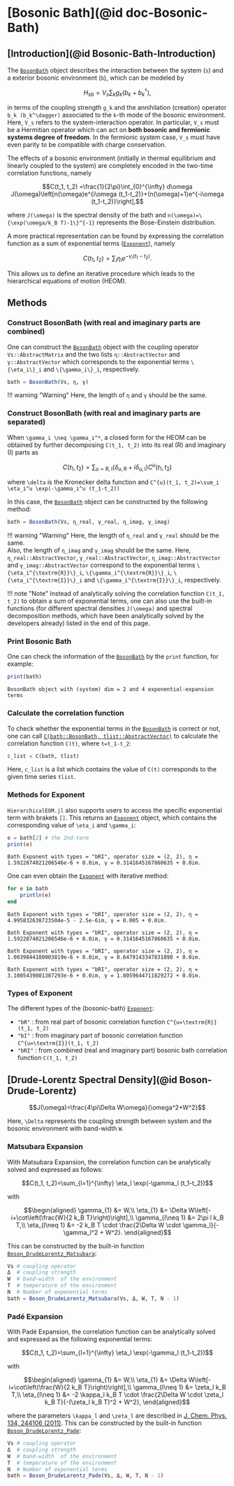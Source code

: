 # [Bosonic Bath](@id doc-Bosonic-Bath)
## [Introduction](@id Bosonic-Bath-Introduction)
The [`BosonBath`](@ref) object describes the interaction between the system (``s``) and a exterior bosonic environment (``b``), which can be modeled by
```math
H_{sb}=V_{s}\sum_k g_k (b_k + b_k^\dagger),
```
in terms of the coupling strength ``g_k`` and the annihilation (creation) operator ``b_k (b_k^\dagger)`` associated to the ``k``-th mode of the bosonic environment. Here, ``V_s`` refers to the system-interaction operator. In particular, ``V_s`` must be a Hermitian operator which can act on **both bosonic and fermionic systems degree of freedom**. In the fermionic system case, ``V_s`` must have even parity to be compatible with charge conservation.

The effects of a bosonic environment (initially in thermal equilibrium and linearly coupled to the system) are completely encoded in the two-time correlation functions, namely
```math
C(t_1, t_2)
=\frac{1}{2\pi}\int_{0}^{\infty} d\omega J(\omega)\left[n(\omega)e^{i\omega (t_1-t_2)}+(n(\omega)+1)e^{-i\omega (t_1-t_2)}\right],
```
where ``J(\omega)`` is the spectral density of the bath and ``n(\omega)=\{\exp(\omega/k_B T)-1\}^{-1}`` represents the Bose-Einstein distribution.

A more practical representation can be found by expressing the correlation function as a sum of exponential terms ([`Exponent`](@ref)), namely
```math
C(t_1, t_2)=\sum_i \eta_i e^{-\gamma_i (t_1-t_2)}.
```
This allows us to define an iterative procedure which leads to the hierarchical equations of motion (HEOM).

## Methods

### Construct BosonBath (with real and imaginary parts are combined)
One can construct the [`BosonBath`](@ref) object with the coupling operator `Vs::AbstractMatrix` and the two lists `η::AbstractVector` and `γ::AbstractVector` which corresponds to the exponential terms ``\{\eta_i\}_i`` and ``\{\gamma_i\}_i``, respectively.
```julia
bath = BosonBath(Vs, η, γ)
```
!!! warning "Warning"
    Here, the length of `η` and `γ` should be the same.

### Construct BosonBath (with real and imaginary parts are separated)
When ``\gamma_i \neq \gamma_i^*``, a closed form for the HEOM can be obtained by further decomposing ``C(t_1, t_2)`` into its real (R) and imaginary (I) parts as
```math
C(t_1, t_2)=\sum_{u=\textrm{R},\textrm{I}}(\delta_{u, \textrm{R}} + i\delta_{u, \textrm{I}})C^{u}(t_1, t_2)
```
where ``\delta`` is the Kronecker delta function and ``C^{u}(t_1, t_2)=\sum_i \eta_i^u \exp(-\gamma_i^u (t_1-t_2))``

In this case, the [`BosonBath`](@ref) object can be constructed by the following method:
```julia
bath = BosonBath(Vs, η_real, γ_real, η_imag, γ_imag)
```
!!! warning "Warning"
    Here, the length of `η_real` and `γ_real` should be the same.  
    Also, the length of `η_imag` and `γ_imag` should be the same.
Here, `η_real::AbstractVector`, `γ_real::AbstractVector`, `η_imag::AbstractVector` and `γ_imag::AbstractVector` correspond to the exponential terms ``\{\eta_i^{\textrm{R}}\}_i``, ``\{\gamma_i^{\textrm{R}}\}_i``, ``\{\eta_i^{\textrm{I}}\}_i`` and ``\{\gamma_i^{\textrm{I}}\}_i``, respectively.

!!! note "Note"
    Instead of analytically solving the correlation function ``C(t_1, t_2)`` to obtain a sum of exponential terms, one can also use the built-in functions (for different spectral densities ``J(\omega)`` and spectral decomposition methods, which have been analytically solved by the developers already) listed in the end of this page. 

### Print Bosonic Bath
One can check the information of the [`BosonBath`](@ref) by the `print` function, for example:
```julia
print(bath)
```
```
BosonBath object with (system) dim = 2 and 4 exponential-expansion terms
```

### Calculate the correlation function
To check whether the exponential terms in the [`BosonBath`](@ref) is correct or not, one can call [`C(bath::BosonBath, tlist::AbstractVector)`](@ref) to calculate the correlation function ``C(t)``, where ``t=t_1-t_2``:
```julia
c_list = C(bath, tlist)
```
Here, `c_list` is a list which contains the value of ``C(t)`` corresponds to the given time series `tlist`.

### Methods for Exponent
`HierarchicalEOM.jl` also supports users to access the specific exponential term with brakets `[]`. This returns an [`Exponent`](@ref) object, which contains the corresponding value of ``\eta_i`` and ``\gamma_i``:
```julia
e = bath[2] # the 2nd-term
print(e)
```
```
Bath Exponent with types = "bRI", operator size = (2, 2), η = 1.5922874021206546e-6 + 0.0im, γ = 0.3141645167860635 + 0.0im.
```

One can even obtain the [`Exponent`](@ref) with iterative method:
```julia
for e in bath
    println(e)
end
```
```
Bath Exponent with types = "bRI", operator size = (2, 2), η = 4.995832638723504e-5 - 2.5e-6im, γ = 0.005 + 0.0im.

Bath Exponent with types = "bRI", operator size = (2, 2), η = 1.5922874021206546e-6 + 0.0im, γ = 0.3141645167860635 + 0.0im.

Bath Exponent with types = "bRI", operator size = (2, 2), η = 1.0039844180003819e-6 + 0.0im, γ = 0.6479143347831898 + 0.0im.

Bath Exponent with types = "bRI", operator size = (2, 2), η = 3.1005439801387293e-6 + 0.0im, γ = 1.8059644711829272 + 0.0im.
```

### Types of Exponent
The different types of the (bosonic-bath) [`Exponent`](@ref):
 - `"bR"` : from real part of bosonic correlation function ``C^{u=\textrm{R}}(t_1, t_2)``
 - `"bI"` : from imaginary part of bosonic correlation function ``C^{u=\textrm{I}}(t_1, t_2)``
 - `"bRI"` : from combined (real and imaginary part) bosonic bath correlation function ``C(t_1, t_2)``

## [Drude-Lorentz Spectral Density](@id Boson-Drude-Lorentz)
```math
J(\omega)=\frac{4\pi\Delta W\omega}{\omega^2+W^2}
```
Here, ``\Delta`` represents the coupling strength between system and the bosonic environment with band-width ``W``.

### Matsubara Expansion
With Matsubara Expansion, the correlation function can be analytically solved and expressed as follows:
```math
C(t_1, t_2)=\sum_{l=1}^{\infty} \eta_l \exp(-\gamma_l (t_1-t_2))
```
with
```math
\begin{aligned}
\gamma_{1} &= W,\\
\eta_{1} &= \Delta W\left[-i+\cot\left(\frac{W}{2 k_B T}\right)\right],\\
\gamma_{l\neq 1} &= 2\pi l k_B T,\\
\eta_{l\neq 1} &= -2 k_B T \cdot \frac{2\Delta W \cdot \gamma_l}{-\gamma_l^2 + W^2}.
\end{aligned}
```
This can be constructed by the built-in function [`Boson_DrudeLorentz_Matsubara`](@ref):
```julia
Vs # coupling operator
Δ  # coupling strength
W  # band-width  of the environment
T  # temperature of the environment
N  # Number of exponential terms
bath = Boson_DrudeLorentz_Matsubara(Vs, Δ, W, T, N - 1)
```

### Padé Expansion
With Padé Expansion, the correlation function can be analytically solved and expressed as the following exponential terms:
```math
C(t_1, t_2)=\sum_{l=1}^{\infty} \eta_l \exp(-\gamma_l (t_1-t_2))
```
with
```math
\begin{aligned}
\gamma_{1} &= W,\\
\eta_{1} &= \Delta W\left[-i+\cot\left(\frac{W}{2 k_B T}\right)\right],\\
\gamma_{l\neq 1} &= \zeta_l k_B T,\\
\eta_{l\neq 1} &= -2 \kappa_l k_B T \cdot \frac{2\Delta W \cdot \zeta_l k_B T}{-(\zeta_l k_B T)^2 + W^2},
\end{aligned}
```
where the parameters ``\kappa_l`` and ``\zeta_l`` are described in [J. Chem. Phys. 134, 244106 (2011)](https://doi.org/10.1063/1.3602466). This can be constructed by the built-in function [`Boson_DrudeLorentz_Pade`](@ref):
```julia
Vs # coupling operator
Δ  # coupling strength
W  # band-width  of the environment
T  # temperature of the environment
N  # Number of exponential terms
bath = Boson_DrudeLorentz_Pade(Vs, Δ, W, T, N - 1)
```